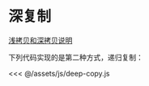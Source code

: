 # 深复制

[浅拷贝和深拷贝说明](../ECMAScript/%E5%85%B3%E9%94%AE%E6%A6%82%E5%BF%B5.md#浅拷贝和深拷贝)

下列代码实现的是第二种方式，递归复制：

<<< @/assets/js/deep-copy.js
